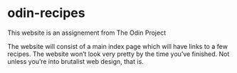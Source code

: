 # odin-recipes
This website is an assignement from The Odin Project

The website will consist of a main index page which will have links to a few recipes. The website won’t look very pretty by the time you’ve finished. Not unless you’re into brutalist web design, that is.

